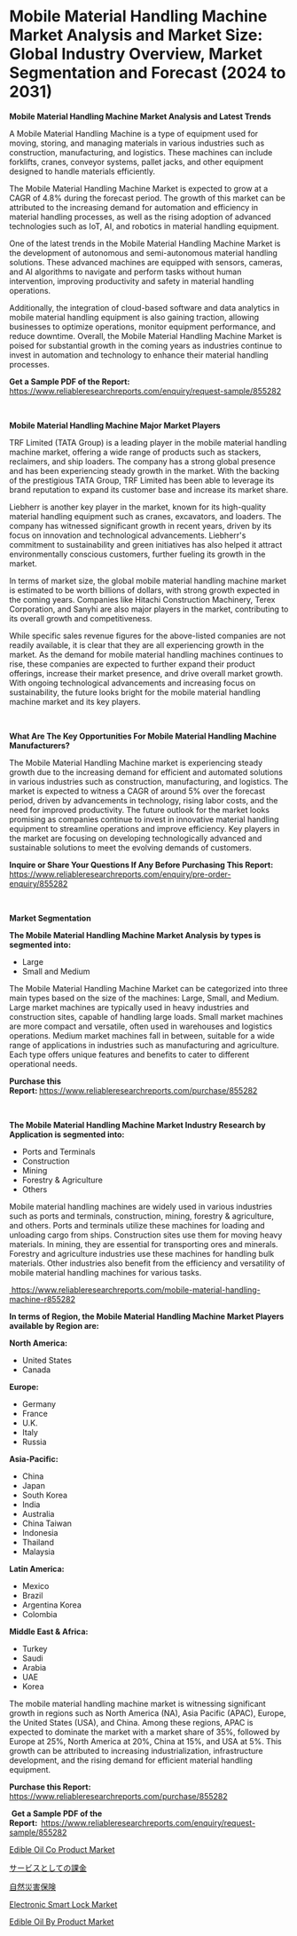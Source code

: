 <p><h1>Mobile Material Handling Machine Market Analysis and Market Size: Global Industry Overview, Market Segmentation and Forecast (2024 to 2031)</h1></p><p><strong>Mobile Material Handling Machine Market Analysis and Latest Trends</strong></p>
<p><p>A Mobile Material Handling Machine is a type of equipment used for moving, storing, and managing materials in various industries such as construction, manufacturing, and logistics. These machines can include forklifts, cranes, conveyor systems, pallet jacks, and other equipment designed to handle materials efficiently.</p><p>The Mobile Material Handling Machine Market is expected to grow at a CAGR of 4.8% during the forecast period. The growth of this market can be attributed to the increasing demand for automation and efficiency in material handling processes, as well as the rising adoption of advanced technologies such as IoT, AI, and robotics in material handling equipment.</p><p>One of the latest trends in the Mobile Material Handling Machine Market is the development of autonomous and semi-autonomous material handling solutions. These advanced machines are equipped with sensors, cameras, and AI algorithms to navigate and perform tasks without human intervention, improving productivity and safety in material handling operations.</p><p>Additionally, the integration of cloud-based software and data analytics in mobile material handling equipment is also gaining traction, allowing businesses to optimize operations, monitor equipment performance, and reduce downtime. Overall, the Mobile Material Handling Machine Market is poised for substantial growth in the coming years as industries continue to invest in automation and technology to enhance their material handling processes.</p></p>
<p><strong>Get a Sample PDF of the Report:&nbsp;</strong> <a href="https://www.reliableresearchreports.com/enquiry/request-sample/855282">https://www.reliableresearchreports.com/enquiry/request-sample/855282</a></p>
<p>&nbsp;</p>
<p><strong>Mobile Material Handling Machine Major Market Players</strong></p>
<p><p>TRF Limited (TATA Group) is a leading player in the mobile material handling machine market, offering a wide range of products such as stackers, reclaimers, and ship loaders. The company has a strong global presence and has been experiencing steady growth in the market. With the backing of the prestigious TATA Group, TRF Limited has been able to leverage its brand reputation to expand its customer base and increase its market share.</p><p>Liebherr is another key player in the market, known for its high-quality material handling equipment such as cranes, excavators, and loaders. The company has witnessed significant growth in recent years, driven by its focus on innovation and technological advancements. Liebherr's commitment to sustainability and green initiatives has also helped it attract environmentally conscious customers, further fueling its growth in the market.</p><p>In terms of market size, the global mobile material handling machine market is estimated to be worth billions of dollars, with strong growth expected in the coming years. Companies like Hitachi Construction Machinery, Terex Corporation, and Sanyhi are also major players in the market, contributing to its overall growth and competitiveness.</p><p>While specific sales revenue figures for the above-listed companies are not readily available, it is clear that they are all experiencing growth in the market. As the demand for mobile material handling machines continues to rise, these companies are expected to further expand their product offerings, increase their market presence, and drive overall market growth. With ongoing technological advancements and increasing focus on sustainability, the future looks bright for the mobile material handling machine market and its key players.</p></p>
<p>&nbsp;</p>
<p><strong>What Are The Key Opportunities For Mobile Material Handling Machine Manufacturers?</strong></p>
<p><p>The Mobile Material Handling Machine market is experiencing steady growth due to the increasing demand for efficient and automated solutions in various industries such as construction, manufacturing, and logistics. The market is expected to witness a CAGR of around 5% over the forecast period, driven by advancements in technology, rising labor costs, and the need for improved productivity. The future outlook for the market looks promising as companies continue to invest in innovative material handling equipment to streamline operations and improve efficiency. Key players in the market are focusing on developing technologically advanced and sustainable solutions to meet the evolving demands of customers.</p></p>
<p><strong>Inquire or Share Your Questions If Any Before Purchasing This Report:</strong> <a href="https://www.reliableresearchreports.com/enquiry/pre-order-enquiry/855282">https://www.reliableresearchreports.com/enquiry/pre-order-enquiry/855282</a></p>
<p>&nbsp;</p>
<p><strong>Market Segmentation</strong></p>
<p><strong>The Mobile Material Handling Machine Market Analysis by types is segmented into:</strong></p>
<p><ul><li>Large</li><li>Small and Medium</li></ul></p>
<p><p>The Mobile Material Handling Machine Market can be categorized into three main types based on the size of the machines: Large, Small, and Medium. Large market machines are typically used in heavy industries and construction sites, capable of handling large loads. Small market machines are more compact and versatile, often used in warehouses and logistics operations. Medium market machines fall in between, suitable for a wide range of applications in industries such as manufacturing and agriculture. Each type offers unique features and benefits to cater to different operational needs.</p></p>
<p><strong>Purchase this Report:&nbsp;</strong><a href="https://www.reliableresearchreports.com/purchase/855282">https://www.reliableresearchreports.com/purchase/855282</a></p>
<p>&nbsp;</p>
<p><strong>The Mobile Material Handling Machine Market Industry Research by Application is segmented into:</strong></p>
<p><ul><li>Ports and Terminals</li><li>Construction</li><li>Mining</li><li>Forestry & Agriculture</li><li>Others</li></ul></p>
<p><p>Mobile material handling machines are widely used in various industries such as ports and terminals, construction, mining, forestry & agriculture, and others. Ports and terminals utilize these machines for loading and unloading cargo from ships. Construction sites use them for moving heavy materials. In mining, they are essential for transporting ores and minerals. Forestry and agriculture industries use these machines for handling bulk materials. Other industries also benefit from the efficiency and versatility of mobile material handling machines for various tasks.</p></p>
<p><a href="https://www.reliableresearchreports.com/mobile-material-handling-machine-r855282">&nbsp;https://www.reliableresearchreports.com/mobile-material-handling-machine-r855282</a></p>
<p><strong>In terms of Region, the Mobile Material Handling Machine Market Players available by Region are:</strong></p>
<p>
    <p> <strong> North America: </strong>
        <ul>
            <li>United States</li>
            <li>Canada</li>
        </ul>
        </p> 
    <p> <strong> Europe: </strong>
        <ul>
            <li>Germany</li>
            <li>France</li>
            <li>U.K.</li>
            <li>Italy</li>
            <li>Russia</li>
        </ul>
        </p> 
    <p> <strong> Asia-Pacific: </strong>
        <ul>
            <li>China</li>
            <li>Japan</li>
            <li>South Korea</li>
            <li>India</li>
            <li>Australia</li>
            <li>China Taiwan</li>
            <li>Indonesia</li>
            <li>Thailand</li>
            <li>Malaysia</li>
        </ul>
        </p> 
    <p> <strong> Latin America: </strong>
        <ul>
            <li>Mexico</li>
            <li>Brazil</li>
            <li>Argentina Korea</li>
            <li>Colombia</li>
        </ul>
        </p> 
    <p> <strong> Middle East & Africa: </strong>
        <ul>
            <li>Turkey</li>
            <li>Saudi</li>
            <li>Arabia</li>
            <li>UAE</li>
            <li>Korea</li>
        </ul>
    </p>
    </p>
<p><p>The mobile material handling machine market is witnessing significant growth in regions such as North America (NA), Asia Pacific (APAC), Europe, the United States (USA), and China. Among these regions, APAC is expected to dominate the market with a market share of 35%, followed by Europe at 25%, North America at 20%, China at 15%, and USA at 5%. This growth can be attributed to increasing industrialization, infrastructure development, and the rising demand for efficient material handling equipment.</p></p>
<p><strong>Purchase this Report: </strong><a href="https://www.reliableresearchreports.com/purchase/855282">https://www.reliableresearchreports.com/purchase/855282</a></p>
<p>&nbsp;<strong>Get a Sample PDF of the Report:&nbsp;&nbsp;</strong><a href="https://www.reliableresearchreports.com/enquiry/request-sample/855282">https://www.reliableresearchreports.com/enquiry/request-sample/855282</a></p>
<p><strong></strong></p>
<p><p><a href="https://www.linkedin.com/pulse/edible-oil-co-product-market-share-evolution-growth-trends-zzape?trackingId=fZcuKCHESCCCLjmJfYQhbw%3D%3D">Edible Oil Co Product Market</a></p><p><a href="https://github.com/hilmi-2a/Market-Research-Report-List-1/blob/main/897830029946.md">サービスとしての課金</a></p><p><a href="https://medium.com/@hugofirst21/%E8%87%AA%E7%84%B6%E7%81%BD%E5%AE%B3%E4%BF%9D%E9%99%BA%E5%B8%82%E5%A0%B4%E3%81%AE%E5%88%86%E6%9E%90-%E3%82%B0%E3%83%AD%E3%83%BC%E3%83%90%E3%83%AB%E7%94%A3%E6%A5%AD%E3%81%AE%E8%A6%8B%E9%80%9A%E3%81%97%E3%81%A8%E4%BA%88%E6%B8%AC-2024%E5%B9%B4%E3%81%8B%E3%82%892031%E5%B9%B4%E3%81%BE%E3%81%A7-eea76021304a">自然災害保険</a></p><p><a href="https://github.com/kosella/Market-Research-Report-List-2/blob/main/electronic-smart-lock-market.md">Electronic Smart Lock Market</a></p><p><a href="https://www.linkedin.com/pulse/edible-oil-product-market-size-cagr-trends-2024-2030-qtsce?trackingId=nvarPqAMT8DATllp5T%2FBdQ%3D%3D">Edible Oil By Product Market</a></p></p>